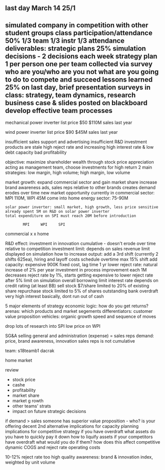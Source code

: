 last day March 14
25/1
----
simulated company in competition with other student groups
class participation/attendance 	50%
	1/3 team
	1/3 instr
	1/3 attendance
deliverables: strategic plans 	25%
	simulation decisions - 2 decisions each week
	strategy plan
		1 per person
		one per team
		collected via survey
		who are you/who are you not
		what are you going to do to compete and succeed
lessons learned 				25%
	on last day, brief presentation
surveys in class: strategy, team dynamics, research
business case & slides posted on blackboard
develop effective team processes
-----------------------------

mechanical power inverter
list price $50
$110M sales last year

wind power inverter
list price $90
$45M sales last year

insufficient sales support and advertising
insufficient R&D investment
	products are stale
high reject rate and increasing
high interest rate & low debt capacity
bad profitability

objective: maximize shareholder wealth through stock price appreciation
acting as management team, choose investments for high return
2 main strategies: low margin, high volume; high margin, low volume

market growth: 
	expand commercial sector and gain market share
	increase brand awareness
		ads, sales reps relative to other brands
		creates demand
		erodes over time
new market opportunity
	currently in commercial sector: MPI 110M, WPI 45M
	come into home energy sector: 75-90M

	solar power inverter: small market, high growth, less price sensitive
	already spent 5M on R&D on solar power inverter
	total expenditure on SPI must reach 20M before introduction

			MPI		WPI		SPI
commercial	x		x
home

R&D effect:
	investment in innovation
	cumulative - doesn't erode over time
	relative to competition
investment limit:
	depends on sales revenue
	limit displayed on simulation
how to increase output:
	add a 3rd shift (currently 2 shifts 625ea), hiring and layoff costs
	schedule overtime max 15% shift
add capacity:
	expensive 900K fixed cost, lag time 1 yr
lower reject rate:
	natural increase of 2% per year
	investment in process improvement
	each 1M decreases reject rate by 1%, starts getting expensive to lower reject rate after 5%
	limit on simulation
overall borrowing limit
	interest rate depends on credit rating (at least BB)
sell stock
	$7/share
	limited to 20% of existing share
repurchase stock
	limited to 5% of shares outstanding
bank overdraft
	very high interest
	basically, dont run out of cash

5 major elements of strategy
economic logic: how do you get returns?
arenas: which products and market segements
differentiators: customer value proposition
vehicles: organic growth
speed and sequence of moves

drop lots of research into SPI
low price on WPI

SG&A selling general and administration (expense) = sales reps
demand: price, brand awareness, innovation
sales reps is not cumulative


team:
s18teamb1
dacrak

home market



review
- stock price
- cashe
- profitability
- market share
- market g rowth
- other teams' strats
- impact on future strategic decisions

if demand > sales
	someone has superior value proposition - who?
	is your offering decent 2nd alternative
	implications for capacity planning
	implications for competitive strategy
if you have overdraft
	what assets do you have to quickly pay it down
	how to liquify assets
if your competitors have overdraft
	what would you do if them?
	how does this affect competitive dynamic
COGS and reject rate
operating costs


10-12% reject rate too high
quality awareness: brand & innovation index, weighted by unit volume